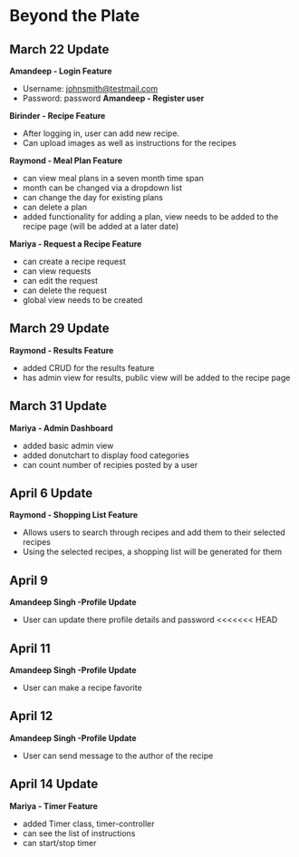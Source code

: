 # Beyond the Plate

## March 22 Update

**Amandeep - Login Feature**
  - Username: johnsmith@testmail.com
  - Password: password
**Amandeep - Register user**

**Birinder - Recipe Feature**
  - After logging in, user can add new recipe.
  - Can upload images as well as instructions for the recipes


**Raymond - Meal Plan Feature**
  - can view meal plans in a seven month time span
  - month can be changed via a dropdown list
  - can change the day for existing plans
  - can delete a plan
  - added functionality for adding a plan, view needs to be added to the recipe page (will be added at a later date)

**Mariya - Request a Recipe Feature**
  - can create a recipe request
  - can view requests
  - can edit the request
  - can delete the request
  - global view needs to be created

## March 29 Update

**Raymond - Results Feature**
  - added CRUD for the results feature
  - has admin view for results, public view will be added to the recipe page

## March 31 Update

**Mariya - Admin Dashboard**
- added basic admin view
- added donutchart to display food categories
- can count number of recipies posted by a user

## April 6 Update

**Raymond - Shopping List Feature**
  - Allows users to search through recipes and add them to their selected recipes
  - Using the selected recipes, a shopping list will be generated for them

## April 9

**Amandeep Singh -Profile Update**
  - User can update there profile details and password
<<<<<<< HEAD

  ## April 11

**Amandeep Singh -Profile Update**
  - User can make a recipe favorite

  ## April 12

**Amandeep Singh -Profile Update**
  - User can send message to the author of the recipe

## April 14 Update

**Mariya - Timer Feature**
- added Timer class, timer-controller
- can see the list of instructions
- can start/stop timer